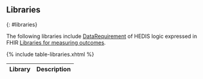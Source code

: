 ## Libraries
{: #libraries}

The following libraries include <a href="https://www.hl7.org/fhir/metadatatypes.html#DataRequirement" target="_blank">DataRequirement</a> of HEDIS logic expressed in FHIR <a href="https://www.hl7.org/fhir/library.html" target="_blank">Libraries for measuring outcomes</a>.

<table class="list">
	<thead>
		<tr>
			<th>Library</th><th>Description</th>
		</tr>
	</thead>
	<tbody>
		{% include table-libraries.xhtml %}
	</tbody>
</table>